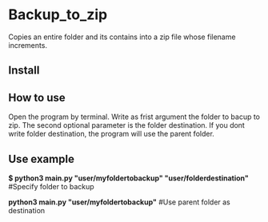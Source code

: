 # Backup_to_zip
Copies an entire folder and its contains into a zip file whose filename increments. 

## Install

## How to use
Open the program by terminal. 
Write as frist argument the folder to bacup to zip.
The second optional parameter is the folder destination. If you dont write folder destination, the program will use the parent folder.
## Use example
**$ python3 main.py "user/myfoldertobackup" "user/folderdestination"** #Specify folder to backup

**python3 main.py "user/myfoldertobackup"** #Use parent folder as destination
